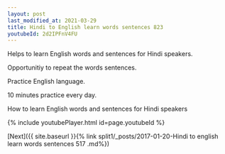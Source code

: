 ```yaml
---
layout: post
last_modified_at: 2021-03-29
title: Hindi to English learn words sentences 823 
youtubeId: 2d2IPFnV4FU
---
```

 
 
Helps to learn English words and sentences for Hindi speakers.

Opportunitiy to repeat the words sentences. 

Practice English language. 
 
10 minutes practice every day. 
 
How to learn English words and sentences for Hindi speakers 
 
{% include youtubePlayer.html id=page.youtubeId %}
 
 
[Next]({{ site.baseurl }}{% link  split1/_posts/2017-01-20-Hindi to english learn words sentences 517 .md%})
 
